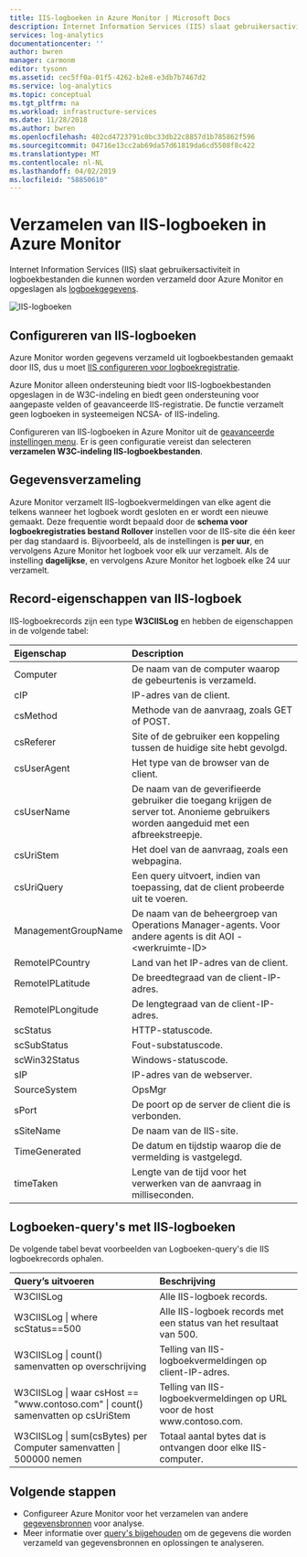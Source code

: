```yaml
---
title: IIS-logboeken in Azure Monitor | Microsoft Docs
description: Internet Information Services (IIS) slaat gebruikersactiviteit in logboekbestanden die kunnen worden verzameld door Azure Monitor.  In dit artikel wordt beschreven hoe u de verzameling van IIS-logboeken en de details van de records die zij in Azure Monitor maken configureren.
services: log-analytics
documentationcenter: ''
author: bwren
manager: carmonm
editor: tysonn
ms.assetid: cec5ff0a-01f5-4262-b2e8-e3db7b7467d2
ms.service: log-analytics
ms.topic: conceptual
ms.tgt_pltfrm: na
ms.workload: infrastructure-services
ms.date: 11/28/2018
ms.author: bwren
ms.openlocfilehash: 402cd4723791c0bc33db22c8857d1b785862f596
ms.sourcegitcommit: 04716e13cc2ab69da57d61819da6cd5508f8c422
ms.translationtype: MT
ms.contentlocale: nl-NL
ms.lasthandoff: 04/02/2019
ms.locfileid: "58850610"
---
```

# <a name="collect-iis-logs-in-azure-monitor"></a>Verzamelen van IIS-logboeken in Azure Monitor
Internet Information Services (IIS) slaat gebruikersactiviteit in logboekbestanden die kunnen worden verzameld door Azure Monitor en opgeslagen als [logboekgegevens](data-platform.md).

![IIS-logboeken](media/data-sources-iis-logs/overview.png)

## <a name="configuring-iis-logs"></a>Configureren van IIS-logboeken
Azure Monitor worden gegevens verzameld uit logboekbestanden gemaakt door IIS, dus u moet [IIS configureren voor logboekregistratie](https://technet.microsoft.com/library/hh831775.aspx).

Azure Monitor alleen ondersteuning biedt voor IIS-logboekbestanden opgeslagen in de W3C-indeling en biedt geen ondersteuning voor aangepaste velden of geavanceerde IIS-registratie. De functie verzamelt geen logboeken in systeemeigen NCSA- of IIS-indeling.

Configureren van IIS-logboeken in Azure Monitor uit de [geavanceerde instellingen menu](agent-data-sources.md#configuring-data-sources).  Er is geen configuratie vereist dan selecteren **verzamelen W3C-indeling IIS-logboekbestanden**.


## <a name="data-collection"></a>Gegevensverzameling
Azure Monitor verzamelt IIS-logboekvermeldingen van elke agent die telkens wanneer het logboek wordt gesloten en er wordt een nieuwe gemaakt. Deze frequentie wordt bepaald door de **schema voor logboekregistraties bestand Rollover** instellen voor de IIS-site die één keer per dag standaard is. Bijvoorbeeld, als de instellingen is **per uur**, en vervolgens Azure Monitor het logboek voor elk uur verzamelt.  Als de instelling **dagelijkse**, en vervolgens Azure Monitor het logboek elke 24 uur verzamelt.


## <a name="iis-log-record-properties"></a>Record-eigenschappen van IIS-logboek
IIS-logboekrecords zijn een type **W3CIISLog** en hebben de eigenschappen in de volgende tabel:

| Eigenschap | Description |
|:--- |:--- |
| Computer |De naam van de computer waarop de gebeurtenis is verzameld. |
| cIP |IP-adres van de client. |
| csMethod |Methode van de aanvraag, zoals GET of POST. |
| csReferer |Site of de gebruiker een koppeling tussen de huidige site hebt gevolgd. |
| csUserAgent |Het type van de browser van de client. |
| csUserName |De naam van de geverifieerde gebruiker die toegang krijgen de server tot. Anonieme gebruikers worden aangeduid met een afbreekstreepje. |
| csUriStem |Het doel van de aanvraag, zoals een webpagina. |
| csUriQuery |Een query uitvoert, indien van toepassing, dat de client probeerde uit te voeren. |
| ManagementGroupName |De naam van de beheergroep van Operations Manager-agents.  Voor andere agents is dit AOI -\<werkruimte-ID\> |
| RemoteIPCountry |Land van het IP-adres van de client. |
| RemoteIPLatitude |De breedtegraad van de client-IP-adres. |
| RemoteIPLongitude |De lengtegraad van de client-IP-adres. |
| scStatus |HTTP-statuscode. |
| scSubStatus |Fout-substatuscode. |
| scWin32Status |Windows-statuscode. |
| sIP |IP-adres van de webserver. |
| SourceSystem |OpsMgr |
| sPort |De poort op de server de client die is verbonden. |
| sSiteName |De naam van de IIS-site. |
| TimeGenerated |De datum en tijdstip waarop die de vermelding is vastgelegd. |
| timeTaken |Lengte van de tijd voor het verwerken van de aanvraag in milliseconden. |

## <a name="log-queries-with-iis-logs"></a>Logboeken-query's met IIS-logboeken
De volgende tabel bevat voorbeelden van Logboeken-query's die IIS logboekrecords ophalen.

| Query’s uitvoeren | Beschrijving |
|:--- |:--- |
| W3CIISLog |Alle IIS-logboek records. |
| W3CIISLog &#124; where scStatus==500 |Alle IIS-logboek records met een status van het resultaat van 500. |
| W3CIISLog &#124; count() samenvatten op overschrijving |Telling van IIS-logboekvermeldingen op client-IP-adres. |
| W3CIISLog &#124; waar csHost == "www\.contoso.com" &#124; count() samenvatten op csUriStem |Telling van IIS-logboekvermeldingen op URL voor de host www\.contoso.com. |
| W3CIISLog &#124; sum(csBytes) per Computer samenvatten &#124; 500000 nemen |Totaal aantal bytes dat is ontvangen door elke IIS-computer. |

## <a name="next-steps"></a>Volgende stappen
* Configureer Azure Monitor voor het verzamelen van andere [gegevensbronnen](agent-data-sources.md) voor analyse.
* Meer informatie over [query's bijgehouden](../log-query/log-query-overview.md) om de gegevens die worden verzameld van gegevensbronnen en oplossingen te analyseren.